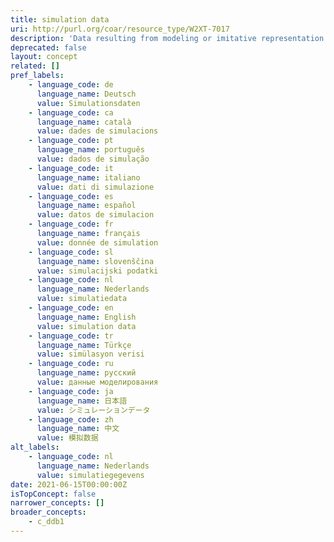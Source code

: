 ```yaml
---
title: simulation data
uri: http://purl.org/coar/resource_type/W2XT-7017
description: 'Data resulting from modeling or imitative representation of real-world processes, events, or systems, often using computer programs. For example, a program modeling household consumption responses to indirect tax changes; or a dataset on hypothetical patients and their drug exposure, background conditions, and known adverse events. [Source: Adapted from https://ddialliance.org/Specification/DDI-CV/ModeOfCollection_3.0.html]'
deprecated: false
layout: concept
related: []
pref_labels:
    - language_code: de
      language_name: Deutsch
      value: Simulationsdaten
    - language_code: ca
      language_name: català
      value: dades de simulacions
    - language_code: pt
      language_name: português
      value: dados de simulação
    - language_code: it
      language_name: italiano
      value: dati di simulazione
    - language_code: es
      language_name: español
      value: datos de simulacion
    - language_code: fr
      language_name: français
      value: donnée de simulation
    - language_code: sl
      language_name: slovenščina
      value: simulacijski podatki
    - language_code: nl
      language_name: Nederlands
      value: simulatiedata
    - language_code: en
      language_name: English
      value: simulation data
    - language_code: tr
      language_name: Türkçe
      value: simülasyon verisi
    - language_code: ru
      language_name: русский
      value: данные моделирования
    - language_code: ja
      language_name: 日本語
      value: シミュレーションデータ
    - language_code: zh
      language_name: 中文
      value: 模拟数据
alt_labels:
    - language_code: nl
      language_name: Nederlands
      value: simulatiegegevens
date: 2021-06-15T00:00:00Z
isTopConcept: false
narrower_concepts: []
broader_concepts:
    - c_ddb1
---
```


